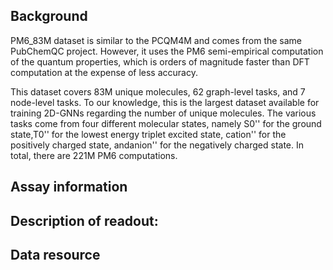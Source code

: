 ## Background
PM6_83M dataset is similar to the PCQM4M and comes from the same PubChemQC project. However, it uses the PM6 semi-empirical computation of the quantum properties, which is orders of magnitude faster than DFT computation at the expense of less accuracy.

This dataset covers 83M unique molecules, 62 graph-level tasks, and 7 node-level tasks. To our knowledge, this is the largest dataset available for training 2D-GNNs regarding the number of unique molecules. The various tasks come from four different molecular states, namely S0'' for the ground state,T0'' for the lowest energy triplet excited state, cation'' for the positively charged state, andanion'' for the negatively charged state. In total, there are 221M PM6 computations.




## Assay information


## Description of readout:


## Data resource

